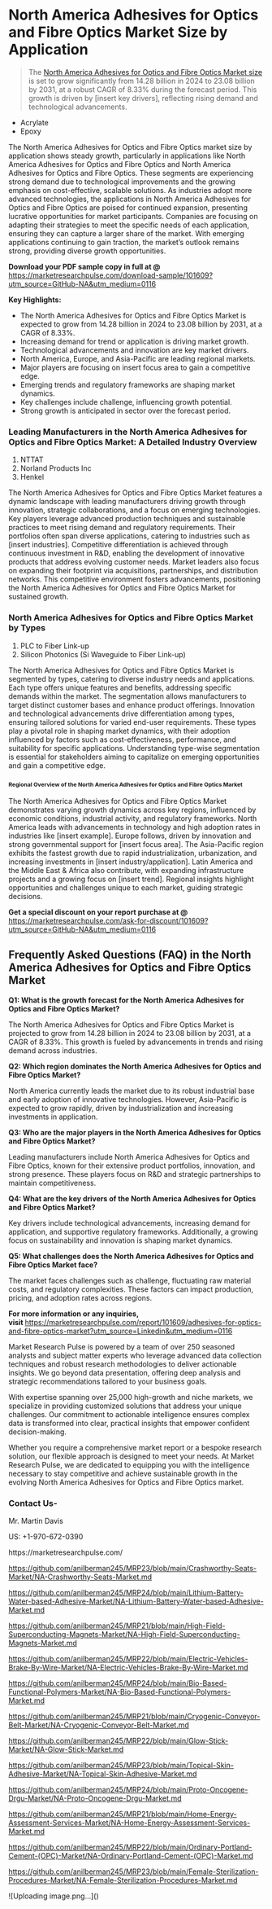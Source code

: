 <h1>North America Adhesives for Optics and Fibre Optics Market&nbsp;Size by Application</h1><blockquote><p>The <a href="https://marketresearchpulse.com/download-sample/101609?utm_source=GitHub-NA&amp;utm_medium=0116">North America Adhesives for Optics and Fibre Optics Market size</a> is set to grow significantly from 14.28 billion in 2024 to 23.08 billion by 2031, at a robust CAGR of 8.33% during the forecast period. This growth is driven by [insert key drivers], reflecting rising demand and technological advancements.</p></blockquote><ul><li>Acrylate<li> Epoxy</li></ul><p>The North America Adhesives for Optics and Fibre Optics market size by application shows steady growth, particularly in applications like North America Adhesives for Optics and Fibre Optics and North America Adhesives for Optics and Fibre Optics. These segments are experiencing strong demand due to technological improvements and the growing emphasis on cost-effective, scalable solutions. As industries adopt more advanced technologies, the applications in North America Adhesives for Optics and Fibre Optics are poised for continued expansion, presenting lucrative opportunities for market participants. Companies are focusing on adapting their strategies to meet the specific needs of each application, ensuring they can capture a larger share of the market. With emerging applications continuing to gain traction, the market’s outlook remains strong, providing diverse growth opportunities.</p><p><strong>Download your PDF sample copy in full at @ </strong><a href="https://marketresearchpulse.com/download-sample/101609?utm_source=GitHub-NA&amp;utm_medium=0116">https://marketresearchpulse.com/download-sample/101609?utm_source=GitHub-NA&amp;utm_medium=0116</a></p><p><strong>Key Highlights: </strong></p><ul><li>The North America Adhesives for Optics and Fibre Optics Market is expected to grow from 14.28 billion in 2024 to 23.08 billion by 2031, at a CAGR of 8.33%.</li><li>Increasing demand for trend or application is driving market growth.</li><li>Technological advancements and innovation are key market drivers.</li><li>North America, Europe, and Asia-Pacific are leading regional markets.</li><li>Major players are focusing on insert focus area to gain a competitive edge.</li><li>Emerging trends and regulatory frameworks are shaping market dynamics.</li><li>Key challenges include challenge, influencing growth potential.</li><li>Strong growth is anticipated in sector over the forecast period.</li></ul><h3>Leading Manufacturers in the North America Adhesives for Optics and Fibre Optics Market: A Detailed Industry Overview</h3><ol><li>NTTAT</li><li>Norland Products Inc</li><li>Henkel</li></ol><div class="flex max-w-full flex-col flex-grow"><div class="min-h-8 text-message flex w-full flex-col items-end gap-2 whitespace-normal break-words [.text-message+&amp;]:mt-5" dir="auto" data-message-author-role="assistant" data-message-id="fd8432e4-4910-450d-b182-61b7bfb0a01f" data-message-model-slug="gpt-4o"><div class="flex w-full flex-col gap-1 empty:hidden first:pt-[3px]"><div class="markdown prose w-full break-words dark:prose-invert light"><p>The North America Adhesives for Optics and Fibre Optics Market features a dynamic landscape with leading manufacturers driving growth through innovation, strategic collaborations, and a focus on emerging technologies. Key players leverage advanced production techniques and sustainable practices to meet rising demand and regulatory requirements. Their portfolios often span diverse applications, catering to industries such as [insert industries]. Competitive differentiation is achieved through continuous investment in R&amp;D, enabling the development of innovative products that address evolving customer needs. Market leaders also focus on expanding their footprint via acquisitions, partnerships, and distribution networks. This competitive environment fosters advancements, positioning the North America Adhesives for Optics and Fibre Optics Market for sustained growth.</p></div></div></div></div><h3>North America Adhesives for Optics and Fibre Optics Market by Types</h3><ol><li>PLC to Fiber Link-up<li> Silicon Photonics (Si Waveguide to Fiber Link-up)</li></ol><div class="flex max-w-full flex-col flex-grow"><div class="min-h-8 text-message flex w-full flex-col items-end gap-2 whitespace-normal break-words [.text-message+&amp;]:mt-5" dir="auto" data-message-author-role="assistant" data-message-id="084470be-0bb7-4664-bddf-5156b4f41249" data-message-model-slug="gpt-4o-mini"><div class="flex w-full flex-col gap-1 empty:hidden first:pt-[3px]"><div class="markdown prose w-full break-words dark:prose-invert light"><p>The North America Adhesives for Optics and Fibre Optics Market is segmented by types, catering to diverse industry needs and applications. Each type offers unique features and benefits, addressing specific demands within the market. The segmentation allows manufacturers to target distinct customer bases and enhance product offerings. Innovation and technological advancements drive differentiation among types, ensuring tailored solutions for varied end-user requirements. These types play a pivotal role in shaping market dynamics, with their adoption influenced by factors such as cost-effectiveness, performance, and suitability for specific applications. Understanding type-wise segmentation is essential for stakeholders aiming to capitalize on emerging opportunities and gain a competitive edge.</p></div></div></div></div><h3><span style="font-size: 11px;">Regional Overview of the North America Adhesives for Optics and Fibre Optics Market</span></h3><div class="flex max-w-full flex-col flex-grow"><div class="min-h-8 text-message flex w-full flex-col items-end gap-2 whitespace-normal break-words [.text-message+&amp;]:mt-5" dir="auto" data-message-author-role="assistant" data-message-id="e9038762-ce64-4e30-91c9-9bd413514231" data-message-model-slug="gpt-4o-mini"><div class="flex w-full flex-col gap-1 empty:hidden first:pt-[3px]"><div class="markdown prose w-full break-words dark:prose-invert light"><p>The North America Adhesives for Optics and Fibre Optics Market demonstrates varying growth dynamics across key regions, influenced by economic conditions, industrial activity, and regulatory frameworks. North America leads with advancements in technology and high adoption rates in industries like [insert example]. Europe follows, driven by innovation and strong governmental support for [insert focus area]. The Asia-Pacific region exhibits the fastest growth due to rapid industrialization, urbanization, and increasing investments in [insert industry/application]. Latin America and the Middle East &amp; Africa also contribute, with expanding infrastructure projects and a growing focus on [insert trend]. Regional insights highlight opportunities and challenges unique to each market, guiding strategic decisions.</p></div></div></div></div><p><strong>Get a special discount on your report purchase at @ </strong><a href="https://marketresearchpulse.com/ask-for-discount/101609?utm_source=GitHub-NA&amp;utm_medium=0116">https://marketresearchpulse.com/ask-for-discount/101609?utm_source=GitHub-NA&amp;utm_medium=0116</a></p><h2>Frequently Asked Questions (FAQ) in the North America Adhesives for Optics and Fibre Optics Market</h2><p><strong>Q1: What is the growth forecast for the North America Adhesives for Optics and Fibre Optics Market?</strong></p><p>The North America Adhesives for Optics and Fibre Optics Market is projected to grow from 14.28 billion in 2024 to 23.08 billion by 2031, at a CAGR of 8.33%. This growth is fueled by advancements in trends and rising demand across industries.</p><p><strong>Q2: Which region dominates the North America Adhesives for Optics and Fibre Optics Market?</strong></p><p>North America currently leads the market due to its robust industrial base and early adoption of innovative technologies. However, Asia-Pacific is expected to grow rapidly, driven by industrialization and increasing investments in application.</p><p><strong>Q3: Who are the major players in the North America Adhesives for Optics and Fibre Optics Market?</strong></p><p>Leading manufacturers include North America Adhesives for Optics and Fibre Optics, known for their extensive product portfolios, innovation, and strong presence. These players focus on R&amp;D and strategic partnerships to maintain competitiveness.</p><p><strong>Q4: What are the key drivers of the North America Adhesives for Optics and Fibre Optics Market?</strong></p><p>Key drivers include technological advancements, increasing demand for application, and supportive regulatory frameworks. Additionally, a growing focus on sustainability and innovation is shaping market dynamics.</p><p><strong>Q5: What challenges does the North America Adhesives for Optics and Fibre Optics Market face?</strong></p><p>The market faces challenges such as challenge, fluctuating raw material costs, and regulatory complexities. These factors can impact production, pricing, and adoption rates across regions.</p><p><strong>For more information or any inquiries, visit&nbsp;</strong><a href="https://marketresearchpulse.com/report/101609/adhesives-for-optics-and-fibre-optics-market?utm_source=Linkedin&utm_medium=0116">https://marketresearchpulse.com/report/101609/adhesives-for-optics-and-fibre-optics-market?utm_source=Linkedin&utm_medium=0116</a></p><p>Market Research Pulse is powered by a team of over 250 seasoned analysts and subject matter experts who leverage advanced data collection techniques and robust research methodologies to deliver actionable insights. We go beyond data presentation, offering deep analysis and strategic recommendations tailored to your business goals.</p><p>With expertise spanning over 25,000 high-growth and niche markets, we specialize in providing customized solutions that address your unique challenges. Our commitment to actionable intelligence ensures complex data is transformed into clear, practical insights that empower confident decision-making.</p><p>Whether you require a comprehensive market report or a bespoke research solution, our flexible approach is designed to meet your needs. At Market Research Pulse, we are dedicated to equipping you with the intelligence necessary to stay competitive and achieve sustainable growth in the evolving North America Adhesives for Optics and Fibre Optics market.</p><h3><strong>Contact Us-</strong></h3><p>Mr. Martin Davis</p><p>US: +1-970-672-0390</p><p>https://marketresearchpulse.com/</p><p><a href="https://github.com/anilberman245/MRP23/blob/main/Crashworthy-Seats-Market/NA-Crashworthy-Seats-Market.md">https://github.com/anilberman245/MRP23/blob/main/Crashworthy-Seats-Market/NA-Crashworthy-Seats-Market.md</a></p><p><a href="https://github.com/anilberman245/MRP24/blob/main/Lithium-Battery-Water-based-Adhesive-Market/NA-Lithium-Battery-Water-based-Adhesive-Market.md">https://github.com/anilberman245/MRP24/blob/main/Lithium-Battery-Water-based-Adhesive-Market/NA-Lithium-Battery-Water-based-Adhesive-Market.md</a></p><p><a href="https://github.com/anilberman245/MRP21/blob/main/High-Field-Superconducting-Magnets-Market/NA-High-Field-Superconducting-Magnets-Market.md">https://github.com/anilberman245/MRP21/blob/main/High-Field-Superconducting-Magnets-Market/NA-High-Field-Superconducting-Magnets-Market.md</a></p><p><a href="https://github.com/anilberman245/MRP22/blob/main/Electric-Vehicles-Brake-By-Wire-Market/NA-Electric-Vehicles-Brake-By-Wire-Market.md">https://github.com/anilberman245/MRP22/blob/main/Electric-Vehicles-Brake-By-Wire-Market/NA-Electric-Vehicles-Brake-By-Wire-Market.md</a></p><p><a href="https://github.com/anilberman245/MRP24/blob/main/Bio-Based-Functional-Polymers-Market/NA-Bio-Based-Functional-Polymers-Market.md">https://github.com/anilberman245/MRP24/blob/main/Bio-Based-Functional-Polymers-Market/NA-Bio-Based-Functional-Polymers-Market.md</a></p><p><a href="https://github.com/anilberman245/MRP21/blob/main/Cryogenic-Conveyor-Belt-Market/NA-Cryogenic-Conveyor-Belt-Market.md">https://github.com/anilberman245/MRP21/blob/main/Cryogenic-Conveyor-Belt-Market/NA-Cryogenic-Conveyor-Belt-Market.md</a></p><p><a href="https://github.com/anilberman245/MRP22/blob/main/Glow-Stick-Market/NA-Glow-Stick-Market.md">https://github.com/anilberman245/MRP22/blob/main/Glow-Stick-Market/NA-Glow-Stick-Market.md</a></p><p><a href="https://github.com/anilberman245/MRP23/blob/main/Topical-Skin-Adhesive-Market/NA-Topical-Skin-Adhesive-Market.md">https://github.com/anilberman245/MRP23/blob/main/Topical-Skin-Adhesive-Market/NA-Topical-Skin-Adhesive-Market.md</a></p><p><a href="https://github.com/anilberman245/MRP24/blob/main/Proto-Oncogene-Drgu-Market/NA-Proto-Oncogene-Drgu-Market.md">https://github.com/anilberman245/MRP24/blob/main/Proto-Oncogene-Drgu-Market/NA-Proto-Oncogene-Drgu-Market.md</a></p><p><a href="https://github.com/anilberman245/MRP21/blob/main/Home-Energy-Assessment-Services-Market/NA-Home-Energy-Assessment-Services-Market.md">https://github.com/anilberman245/MRP21/blob/main/Home-Energy-Assessment-Services-Market/NA-Home-Energy-Assessment-Services-Market.md</a></p><p><a href="https://github.com/anilberman245/MRP22/blob/main/Ordinary-Portland-Cement-(OPC)-Market/NA-Ordinary-Portland-Cement-(OPC)-Market.md">https://github.com/anilberman245/MRP22/blob/main/Ordinary-Portland-Cement-(OPC)-Market/NA-Ordinary-Portland-Cement-(OPC)-Market.md</a></p><p><a href="https://github.com/anilberman245/MRP23/blob/main/Female-Sterilization-Procedures-Market/NA-Female-Sterilization-Procedures-Market.md">https://github.com/anilberman245/MRP23/blob/main/Female-Sterilization-Procedures-Market/NA-Female-Sterilization-Procedures-Market.md</a></p>
![Uploading image.png…]()
